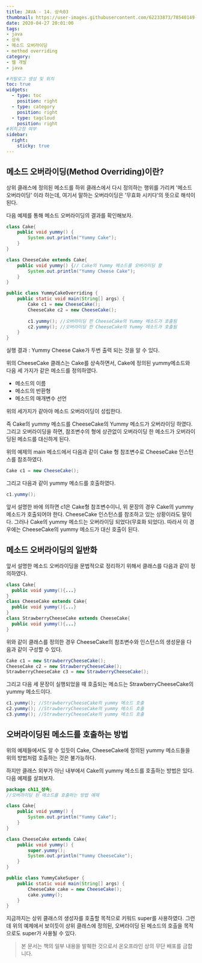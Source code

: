 ```yaml
---
title: JAVA - 14. 상속03
thumbnail: https://user-images.githubusercontent.com/62233873/78540149-aa58da80-782e-11ea-9754-33ae5e40ec43.jpg
date: 2020-04-27 20:01:00
tags: 
- java
- 상속
- 메소드 오버라이딩
- method overriding
category:
- 웹 개발
- java

#카탈로그 생성 및 위치
toc: true
widgets:
  - type: toc
    position: right
  - type: category
    position: right
  - type: tagcloud
    position: right
#위치고정 여부
sidebar:
  right:
    sticky: true
---
```


## 메소드 오버라이딩(Method Overriding)이란?
상위 클래스에 정의된 메소드를 하위 클래스에서 다시 정의하는 행위를 가리켜 '메소드 오버라이딩' 이라 하는데, 여기서 말하는 오버라이딩은 '무효화 시키다'의 뜻으로 해석이 된다. <!-- more -->

다음 예제를 통해 메소드 오버라이딩의 결과를 확인해보자.
```java
class Cake{
	public void yummy() {
		System.out.println("Yummy Cake");
	}
}

class CheeseCake extends Cake{
	public void yummy() {// Cake의 Yummy 메소드를 오버라이딩 함
		System.out.println("Yummy Cheese Cake");
	}
}

public class YummyCakeOverriding {
	public static void main(String[] args) {
		Cake c1 = new CheeseCake();
		CheeseCake c2 = new CheeseCake();
		
		c1.yummy(); //오버라이딩 한 CheeseCake의 Yummy 메소드가 호출됨
		c2.yummy(); //오버라이딩 한 CheeseCake의 Yummy 메소드가 호출됨
	}
}
```
  실행 결과 : Yummy Cheese Cake가 두번 출력 되는 것을 알 수 있다.

위의 CheeseCake 클래스는 Cake를 상속하면서, Cake에 정의된 yummy메소드와 다음 세 가지가 같은 메소드를 정의하였다.
- 메소드의 이름
- 메소드의 반환형
- 메소드의 매개변수 선언

위의 세가지가 같아야 메소드 오버라이딩이 성립한다.

즉 Cake의 yummy 메소드를 CheeseCake의 Yummy 메소드가 오버라이딩 하였다. 그리고 오버라이딩을 하면, 참조변수의 형에 상관없이 오버라이딩 한 메소드가 오버라이딩된 메소드를 대신하게 된다. 

위의 예제의 main 메소드에서 다음과 같이 Cake 형 참조변수로 CheeseCake 인스턴스를 참조하였다.
```java
Cake c1 = new CheeseCake();
```

그리고 다음과 같이 yummy 메소드를 호출하였다.
```java
c1.yummy();
```

앞서 설명한 바에 의하면 c1은 Cake형 참조변수이니, 위 문장의 경우 Cake의 yummy 메소드가 호출되어야 한다. CheeseCake 인스턴스를 참조하고 있는 상황이라도 말이다. 그러나 Cake의 yummy 메소드는 오버라이딩 되었다(무효화 되었다). 따라서 이 경우에는 CheeseCake의 yummy 메소드가 대신 호출이 된다.

## 메소드 오버라이딩의 일반화
앞서 설명한 메소드 오버라이딩을 문법적으로 정리하기 위해서 클래스를 다음과 같이 정의하였다.
```java
class Cake{
  public void yummy(){...}
}
class CheeseCake extends Cake{
  public void yummy(){...}
}
class StrawberryCheeseCake extends CheeseCake{
  public void yummy(){...}
}
```

위와 같이 클래스를 정의한 경우 CheeseCake의 참조변수와 인스턴스의 생성문을 다음과 같이 구성할 수 있다.
```java
Cake c1 = new StrawberryCheeseCake();
CheeseCake c2 = new StrawberryCheeseCake();
StrawberryCheeseCake c3 = new StrawberryCheeseCake();
```

그리고 다음 세 문장이 실행되었을 때 호출되는 메소드는 StrawberryCheeseCake의 yummy 메소드이다.
```java
c1.yummy(); //StrawberryCheeseCake의 yummy 메소드 호출
c2.yummy(); //StrawberryCheeseCake의 yummy 메소드 호출
c3.yummy(); //StrawberryCheeseCake의 yummy 메소드 호출
```

## 오버라이딩된 메소드를 호출하는 방법
위의 예제들에서도 알 수 있듯이 Cake, CheeseCake에 정의된 yummy 메소드들을 위의 방법처럼 호출하는 것은 불가능하다.

하지만 클래스 외부가 아닌 내부에서 Cake의 yummy 메소드를 호출하는 방법은 있다. 다음 예제를 살펴보자.

```java
package ch11_상속;
//오버라이딩 된 메소드를 호출하는 방법 예제

class Cake{
	public void yummy() {
		System.out.println("Yummy Cake");
	}
}

class CheeseCake extends Cake{
	public void yummy() {
		super.yummy();
		System.out.println("Yummy CheeseCake");
	}
}

public class YummyCakeSuper {
	public static void main(String[] args) {
		CheeseCake cake = new CheeseCake();
		cake.yummy();
	}
}
```
지금까지는 상위 클래스의 생성자를 호출할 목적으로 키워드 super를 사용하였다. 그런데 위의 예제에서 보이듯이 상위 클래스에 정의된, 오버라이딩 된 메소드의 호출을 목적으로도 super가 사용될 수 있다.

> 본 문서는 책의 일부 내용을 발췌한 것으로서 온오프라인 상의 무단 배포를 금합니다.